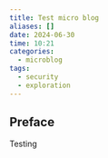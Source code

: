 ```yaml
---
title: Test micro blog
aliases: []
date: 2024-06-30
time: 10:21
categories:
  - microblog
tags:
  - security
  - exploration
---
```



## Preface

Testing